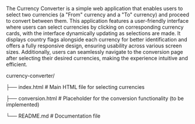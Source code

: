 The Currency Converter is a simple web application that enables users to select two currencies (a "From" currency and a "To" currency) and proceed to convert between them. 
This application features a user-friendly interface where users can select currencies by clicking on corresponding currency cards, with the interface dynamically updating as selections are made. 
It displays country flags alongside each currency for better identification and offers a fully responsive design, ensuring usability across various screen sizes. 
Additionally, users can seamlessly navigate to the conversion page after selecting their desired currencies, making the experience intuitive and efficient.

currency-converter/

├── index.html         # Main HTML file for selecting currencies

├── conversion.html    # Placeholder for the conversion functionality (to be implemented)

└── README.md          # Documentation file
